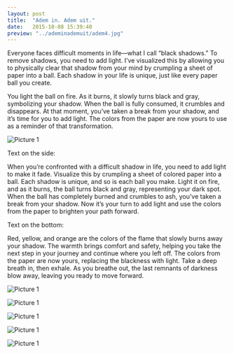 ```yaml
---
layout: post
title:  "Adem in. Adem uit."
date:   2015-10-08 15:39:40
preview: "../ademinademuit/adem4.jpg"
---
```




Everyone faces difficult moments in life—what I call “black shadows.” To remove shadows, you need to add light. I’ve visualized this by allowing you to physically clear that shadow from your mind by crumpling a sheet of paper into a ball. Each shadow in your life is unique, just like every paper ball you create.

You light the ball on fire. As it burns, it slowly turns black and gray, symbolizing your shadow. When the ball is fully consumed, it crumbles and disappears. At that moment, you’ve taken a break from your shadow, and it’s time for you to add light. The colors from the paper are now yours to use as a reminder of that transformation.

![Picture 1](../../../../images/ademinademuit/adem1.jpg)

Text on the side:

When you’re confronted with a difficult shadow in life, you need to add light to make it fade. Visualize this by crumpling a sheet of colored paper into a ball. Each shadow is unique, and so is each ball you make. Light it on fire, and as it burns, the ball turns black and gray, representing your dark spot. When the ball has completely burned and crumbles to ash, you’ve taken a break from your shadow. Now it’s your turn to add light and use the colors from the paper to brighten your path forward.

Text on the bottom:

Red, yellow, and orange are the colors of the flame that slowly burns away your shadow. The warmth brings comfort and safety, helping you take the next step in your journey and continue where you left off. The colors from the paper are now yours, replacing the blackness with light. Take a deep breath in, then exhale. As you breathe out, the last remnants of darkness blow away, leaving you ready to move forward.

![Picture 1](../../../../images/ademinademuit/adem2.jpg)

![Picture 1](../../../../images/ademinademuit/adem3.jpg)

![Picture 1](../../../../images/ademinademuit/adem4.jpg)

![Picture 1](../../../../images/ademinademuit/adem5.jpg)

![Picture 1](../../../../images/ademinademuit/adem6.jpg)